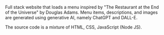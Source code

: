 Full stack website that loads a menu inspired by "The Restaurant at the End of the Universe" by Douglas Adams.
Menu items, descriptions, and images are generated using generative AI, namely ChatGPT and DALL-E.

The source code is a mixture of HTML, CSS, JavaScript (Node JS).
